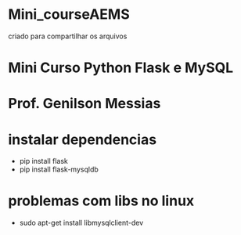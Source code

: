 # Mini_courseAEMS
criado para compartilhar os arquivos 
# Mini Curso Python Flask e MySQL
# Prof. Genilson Messias
# instalar dependencias

- pip install flask
- pip install flask-mysqldb

# problemas com libs no linux
- sudo apt-get install libmysqlclient-dev
